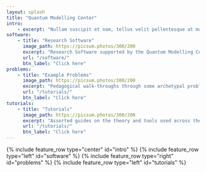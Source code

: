 ```yaml
---
layout: splash
title: "Quantum Modelling Center"
intro:
    - excerpt: "Nullam suscipit et nam, tellus velit pellentesque at malesuada, enim eaque. Quis nulla, netus tempor in diam gravida tincidunt, proin faucibus voluptate felis id sollicitudin."
software:
    - title: "Research Software"
      image_path: https://picsum.photos/300/200
      excerpt: "Research Software supported by the Quantum Modelling Center at CFT."
      url: "/software/"
      btn_label: "Click here"
problems:
    - title: "Example Problems"
      image_path: https://picsum.photos/300/200
      excerpt: "Pedagogical walk-throughs through some archetypal problems soluable with our software packages."
      url: "/tutorials/"
      btn_label: "Click here"
tutorials:
    - title: "Tutorials"
      image_path: https://picsum.photos/300/200
      excerpt: "Assorted guides on the theory and tools used across the software packages."
      url: "/tutorials/"
      btn_label: "Click here"
---
```


{% include feature_row type="center" id="intro" %}
{% include feature_row type="left" id="software" %}
{% include feature_row type="right" id="problems" %}
{% include feature_row type="left" id="tutorials" %}

